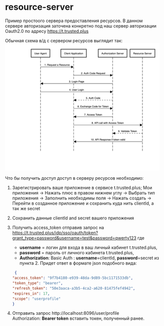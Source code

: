 # resource-server

Пример простоого сервера предоставления ресурсов.
В данном сервере авторизация заточена конкретно под наш сервер авторизации Oauth2.0 по адресу https://t.trusted.plus

Обычная схема в/д с сервером ресурсов выглядит так:
![oauthScheme](./image/AuthCodeFlowSequenceDiagram-1.png)

Что бы получить доступ доступ в серверу ресурсов необходимо: 
1. Зарегистрировать ваше приложение в сервисе t.trusted.plus;
   Мои приложения -> Нажать плюс в правом нижнем углу -> Выбрать тип приложения -> Заполнить необходимы поля -> 
   Нажать создать -> Перейти в созданное приложение и сохранить куда нить clientId, а так же secret
2. Сохранить данные clientId and secret вашего приложения
   
3. Получить access_token отправив запрос на 
   https://t.trusted.plus/idp/sso/oauth/token?grant_type=password&username=test&password=qwerty123 где  
   * **username** = логин для входа в ваш личный кабинет t.trusted.plus,  
   * **password** = пароль от личного кабинета t.trusted.plus,  
   * **Authorization**: Basic Auth : **username**=clientId, **password**=secret из пункта 2.
   Придет ответ в формате json подобного вида:
   ```json 
    {
   "access_token": "9f7b4180-e939-48da-9d89-5bc1171533db",
   "token_type": "bearer",
   "refresh_token": "50e3aaca-a3b5-4ca2-a620-81475fef4942",
   "expires_in": 17,
   "scope": "userprofile"
   }
   ```
4. Отправить запрос http://localhost:8096/user/profile  
   Authorization: **Bearer token** вставить токен, полученный ранее.
